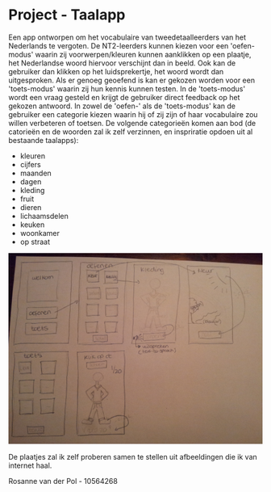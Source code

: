 Project - Taalapp
==================

Een app ontworpen om het vocabulaire van tweedetaalleerders van het Nederlands te vergoten. De NT2-leerders kunnen kiezen voor een 'oefen-modus' waarin zij voorwerpen/kleuren kunnen aanklikken op een plaatje, het Nederlandse woord hiervoor verschijnt dan in beeld. Ook kan de gebruiker dan klikken op het luidsprekertje, het woord wordt dan uitgesproken. Als er genoeg geoefend is kan er gekozen worden voor een 'toets-modus' waarin zij hun kennis kunnen testen. In de 'toets-modus' wordt een vraag gesteld en krijgt de gebruiker direct feedback op het gekozen antwoord.
In zowel de 'oefen-' als de 'toets-modus' kan de gebruiker een categorie kiezen waarin hij of zij zijn of haar vocabulaire zou willen verbeteren of toetsen. De volgende categorieën komen aan bod (de catorieën en de woorden zal ik zelf verzinnen, en inspriratie opdoen uit al bestaande taalapps):
* kleuren
* cijfers
* maanden
* dagen
* kleding
* fruit
* dieren
* lichaamsdelen
* keuken
* woonkamer
* op straat

![20160104_222515](https://github.com/RosannevanderPol/Project/blob/master/doc/20160104_222515.jpg?raw=true)

De plaatjes zal ik zelf proberen samen te stellen uit afbeeldingen die ik van internet haal. 

Rosanne van der Pol - 10564268


